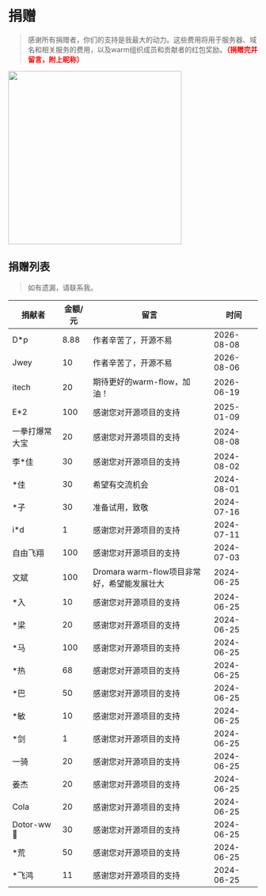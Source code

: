 # 捐赠

> 感谢所有捐赠者，你们的支持是我最大的动力。这些费用将用于服务器、域名和相关服务的费用，以及warm组织成员和贡献者的红包奖励。**<font color="red">（捐赠完并留言，附上昵称）</font>**

<img src="https://foruda.gitee.com/images/1697770422557390406/7efa04d6_2218307.png" height="350px">

## 捐赠列表

> 如有遗漏，请联系我。


| **捐献者**    | **金额/元** | **留言**                         | **时间**     |
|------------|----------|--------------------------------|------------|
| D*p        | 8.88     | 作者辛苦了，开源不易                     | 2026-08-08 |
| Jwey       | 10       | 作者辛苦了，开源不易                     | 2026-08-06 |
| itech      | 20       | 期待更好的warm-flow，加油！             | 2026-06-19 |
| E*2        | 100      | 感谢您对开源项目的支持                    | 2025-01-09 |
| 一拳打爆常大宝    | 20       | 感谢您对开源项目的支持                    | 2024-08-08 |
| 李*佳        | 30       | 感谢您对开源项目的支持                    | 2024-08-02 |
| *佳         | 30       | 希望有交流机会                        | 2024-08-01 |
| *子         | 30       | 准备试用，致敬                        | 2024-07-16 |
| i*d        | 1        | 感谢您对开源项目的支持                    | 2024-07-11 |
| 自由飞翔       | 100      | 感谢您对开源项目的支持                    | 2024-07-03 |
| 文斌         | 100      | Dromara warm-flow项目非常好，希望能发展壮大 | 2024-06-25 |
| *入         | 10       | 感谢您对开源项目的支持                    | 2024-06-25 |
| *梁         | 20       | 感谢您对开源项目的支持                    | 2024-06-25 |
| *马         | 100      | 感谢您对开源项目的支持                    | 2024-06-25 |
| *热         | 68       | 感谢您对开源项目的支持                    | 2024-06-25 |
| *巴         | 50       | 感谢您对开源项目的支持                    | 2024-06-25 |
| *敏         | 10       | 感谢您对开源项目的支持                    | 2024-06-25 |
| *剑         | 1        | 感谢您对开源项目的支持                    | 2024-06-25 |
| 一骑         | 20       | 感谢您对开源项目的支持                    | 2024-06-25 |
| 姜杰         | 20       | 感谢您对开源项目的支持                    | 2024-06-25 |
| Cola       | 20       | 感谢您对开源项目的支持                    | 2024-06-25 |
| Dotor-ww💪 | 30       | 感谢您对开源项目的支持                    | 2024-06-25 |
| *荒         | 50       | 感谢您对开源项目的支持                    | 2024-06-25 |
| *飞鸿        | 11       | 感谢您对开源项目的支持                    | 2024-06-25 |
